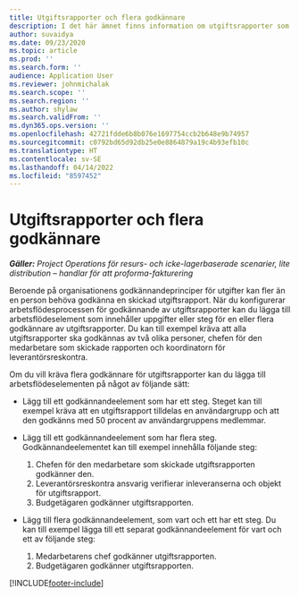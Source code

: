 ```yaml
---
title: Utgiftsrapporter och flera godkännare
description: I det här ämnet finns information om utgiftsrapporter som kräver godkännande av fler än en person.
author: suvaidya
ms.date: 09/23/2020
ms.topic: article
ms.prod: ''
ms.search.form: ''
audience: Application User
ms.reviewer: johnmichalak
ms.search.scope: ''
ms.search.region: ''
ms.author: shylaw
ms.search.validFrom: ''
ms.dyn365.ops.version: ''
ms.openlocfilehash: 42721fdde6b8b076e1697754ccb2b648e9b74957
ms.sourcegitcommit: c0792bd65d92db25e0e8864879a19c4b93efb10c
ms.translationtype: HT
ms.contentlocale: sv-SE
ms.lasthandoff: 04/14/2022
ms.locfileid: "8597452"
---
```

# <a name="expense-reports-and-multiple-approvers"></a>Utgiftsrapporter och flera godkännare

_**Gäller:** Project Operations för resurs- och icke-lagerbaserade scenarier, lite distribution – handlar för att proforma-fakturering_

Beroende på organisationens godkännandeprinciper för utgifter kan fler än en person behöva godkänna en skickad utgiftsrapport. När du konfigurerar arbetsflödesprocessen för godkännande av utgiftsrapporter kan du lägga till arbetsflödeselement som innehåller uppgifter eller steg för en eller flera godkännare av utgiftsrapporter. Du kan till exempel kräva att alla utgiftsrapporter ska godkännas av två olika personer, chefen för den medarbetare som skickade rapporten och koordinatorn för leverantörsreskontra.

Om du vill kräva flera godkännare för utgiftsrapporter kan du lägga till arbetsflödeselementen på något av följande sätt:

- Lägg till ett godkännandeelement som har ett steg. Steget kan till exempel kräva att en utgiftsrapport tilldelas en användargrupp och att den godkänns med 50 procent av användargruppens medlemmar.
- Lägg till ett godkännandeelement som har flera steg. Godkännandeelementet kan till exempel innehålla följande steg:

    1. Chefen för den medarbetare som skickade utgiftsrapporten godkänner den.
    2. Leverantörsreskontra ansvarig verifierar inleveranserna och objekt för utgiftsrapport.
    3. Budgetägaren godkänner utgiftsrapporten.

- Lägg till flera godkännandeelement, som vart och ett har ett steg. Du kan till exempel lägga till ett separat godkännandeelement för vart och ett av följande steg:

    1. Medarbetarens chef godkänner utgiftsrapporten.
    2. Budgetägaren godkänner utgiftsrapporten.


[!INCLUDE[footer-include](../includes/footer-banner.md)]